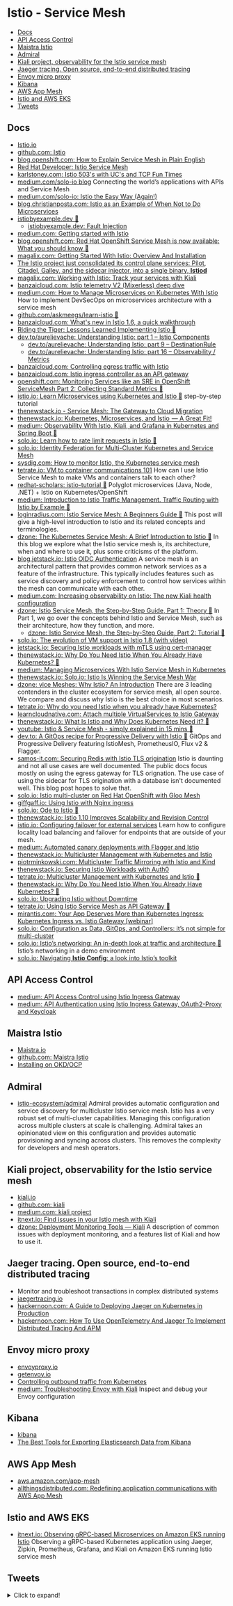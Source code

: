 # Istio - Service Mesh
- [Docs](#docs)
- [API Access Control](#api-access-control)
- [Maistra Istio](#maistra-istio)
- [Admiral](#admiral)
- [Kiali project, observability for the Istio service mesh](#kiali-project-observability-for-the-istio-service-mesh)
- [Jaeger tracing. Open source, end-to-end distributed tracing](#jaeger-tracing-open-source-end-to-end-distributed-tracing)
- [Envoy micro proxy](#envoy-micro-proxy)
- [Kibana](#kibana)
- [AWS App Mesh](#aws-app-mesh)
- [Istio and AWS EKS](#istio-and-aws-eks)
- [Tweets](#tweets)

## Docs
- [Istio.io](https://istio.io/)
- [github.com: Istio](https://github.com/istio/istio)
- [blog.openshift.com: How to Explain Service Mesh in Plain English](https://blog.openshift.com/from-the-enterprisersproject-how-to-explain-service-mesh-in-plain-english/)
- [Red Hat Developer: Istio Service Mesh](https://developers.redhat.com/topics/service-mesh/)
- [karlstoney.com: Istio 503's with UC's and TCP Fun Times](https://karlstoney.com/2019/05/31/istio-503s-ucs-and-tcp-fun-times/)
- [medium.com/solo-io blog](https://medium.com/solo-io) Connecting the world’s applications with APIs and Service Mesh
- [medium.com/solo-io: Istio the Easy Way (Again!)](https://medium.com/solo-io/istio-the-easy-way-again-b0504347b7ce)
- [blog.christianposta.com: Istio as an Example of When Not to Do Microservices](https://blog.christianposta.com/microservices/istio-as-an-example-of-when-not-to-do-microservices/)
- [istiobyexample.dev 🌟](https://istiobyexample.dev/)
  - [istiobyexample.dev: Fault Injection](https://istiobyexample.dev/fault-injection/)
- [medium.com: Getting started with Istio](https://medium.com/swlh/getting-started-with-istio-524628c025)
- [blog.openshift.com: Red Hat OpenShift Service Mesh is now available: What you should know 🌟](https://blog.openshift.com/red-hat-openshift-service-mesh-is-now-available-what-you-should-know/)
- [magalix.com: Getting Started With Istio: Overview And Installation](https://www.magalix.com/blog/getting-started-with-istio-overview-and-installation)
- [The Istio project just consolidated its control plane services: Pilot, Citadel, Galley, and the sidecar injector, into a single binary, **Istiod**](https://istio.io/blog/2020/tradewinds-2020/#fewer-moving-parts)
- [magalix.com: Working with Istio: Track your services with Kiali](https://www.magalix.com/blog/working-with-istio-track-your-services-with-kiali)
- [banzaicloud.com: Istio telemetry V2 (Mixerless) deep dive](https://banzaicloud.com/blog/istio-mixerless-telemetry/)
- [medium.com: How to Manage Microservices on Kubernetes With Istio](https://medium.com/better-programming/how-to-manage-microservices-on-kubernetes-with-istio-c25e97a60a59) How to implement DevSecOps on microservices architecture with a service mesh
- [github.com/askmeegs/learn-istio 🌟](https://github.com/askmeegs/learn-istio)
- [banzaicloud.com: What's new in Istio 1.6, a quick walkthrough](https://banzaicloud.com/blog/istio-1.6/)
- [Riding the Tiger: Lessons Learned Implementing Istio 🌟](https://zwischenzugs.com/2020/05/05/riding-the-tiger-lessons-learned-implementing-istio/)
- [dev.to/aurelievache: Understanding Istio: part 1 – Istio Components](https://dev.to/aurelievache/understanding-istio-part-1-istio-components-4ik5)
  - [dev.to/aurelievache: Understanding Istio: part 9 – DestinationRule](https://dev.to/aurelievache/understanding-istio-part-9-destinationrule-1g7e)
  - [dev.to/aurelievache: Understanding Istio: part 16 – Observability / Metrics](https://dev.to/aurelievache/understanding-istio-part-16-observability-metrics-2m8p)
- [banzaicloud.com: Controlling egress traffic with Istio](https://banzaicloud.com/blog/istio-external-demo/)
- [banzaicloud.com: Istio ingress controller as an API gateway](https://banzaicloud.com/blog/backyards-api-gateway)
- [openshift.com: Monitoring Services like an SRE in OpenShift ServiceMesh Part 2: Collecting Standard Metrics 🌟](https://www.openshift.com/blog/monitoring-services-like-an-sre-in-openshift-servicemesh-part-2-collecting-standard-metrics-3)
- [istio.io: Learn Microservices using Kubernetes and Istio 🌟](https://istio.io/latest/docs/examples/microservices-istio/) step-by-step tutorial
- [thenewstack.io - Service Mesh: The Gateway to Cloud Migration](https://thenewstack.io/when-you-need-or-dont-need-service-mesh/)
- [thenewstack.io: Kubernetes, Microservices, and Istio  — A Great Fit!](https://thenewstack.io/kubernetes-microservices-istio%E2%80%8A-%E2%80%8Aa-great-fit/)
- [medium: Observability With Istio, Kiali, and Grafana in Kubernetes and Spring Boot 🌟](https://medium.com/swlh/observability-with-istio-kiali-and-grafana-in-kubernetes-and-spring-boot-743af225c24f)
- [solo.io: Learn how to rate limit requests in Istio 🌟](https://www.solo.io/blog/tutorial-rate-limiting-of-service-requests-in-istio-service-mesh)
- [solo.io: Identity Federation for Multi-Cluster Kubernetes and Service Mesh](https://www.solo.io/blog/identity-federation-for-multi-cluster-kubernetes-and-service-mesh/)
- [sysdig.com: How to monitor Istio, the Kubernetes service mesh](https://sysdig.com/blog/monitor-istio/)
- [tetrate.io: VM to container communications 101](https://www.tetrate.io/blog/vm-to-container-communications-101/) How can I use Istio Service Mesh to make VMs and containers talk to each other?
- [redhat-scholars: istio-tutorial 🌟](https://github.com/redhat-scholars/istio-tutorial) Polyglot microservices (Java, Node, .NET) + Istio on Kubernetes/OpenShift
- [medium: Introduction to Istio Traffic Management. Traffic Routing with Istio by Example 🌟](https://medium.com/swlh/introduction-to-istio-traffic-management-6b62c86f8cb4) 
- [loginradius.com: Istio Service Mesh: A Beginners Guide 🌟](https://www.loginradius.com/blog/async/istio-service-mesh/) This post will give a high-level introduction to Istio and its related concepts and terminologies.
- [dzone: The Kubernetes Service Mesh: A Brief Introduction to Istio 🌟](https://dzone.com/articles/the-kubernetes-service-mesh-a-brief-introduction-t) In this blog we explore what the Istio service mesh is, its architecture, when and where to use it, plus some criticisms of the platform.
- [blog.jetstack.io: Istio OIDC Authentication](https://blog.jetstack.io/blog/istio-oidc/) A service mesh is an architectural pattern that provides common network services as a feature of the infrastructure. This typically includes features such as service discovery and policy enforcement to control how services within the mesh can communicate with each other.
- [medium.com: Increasing observability on Istio: The new Kiali health configuration](https://medium.com/kialiproject/increasing-observability-on-istio-the-new-kiali-health-configuration-3c91852c1bfe)
- [dzone: Istio Service Mesh, the Step-by-Step Guide, Part 1: Theory 🌟](https://dzone.com/articles/metadata-management-in-big-data-systems-a-complete-1) In Part 1, we go over the concepts behind Istio and Service Mesh, such as their architecture, how they function, and more.
  - [dzone: Istio Service Mesh, the Step-by-Step Guide, Part 2: Tutorial 🌟](https://dzone.com/articles/istio-service-mesh-the-step-by-step-guide-part-2-t)
- [solo.io: The evolution of VM support in Istio 1.8 (with video)](https://www.solo.io/blog/the-evolution-of-vm-support-in-istio-1-8-with-video/)
- [jetstack.io: Securing Istio workloads with mTLS using cert-manager](https://www.jetstack.io/blog/cert-manager-istio-integration/)
- [thenewstack.io: Why Do You Need Istio When You Already Have Kubernetes? 🌟](https://thenewstack.io/why-do-you-need-istio-when-you-already-have-kubernetes)
- [medium: Managing Microservices With Istio Service Mesh in Kubernetes](https://medium.com/avmconsulting-blog/managing-microservices-with-istio-service-mesh-in-kubernetes-36e1fda81757)
- [thenewstack.io: Solo.io: Istio Is Winning the Service Mesh War](https://thenewstack.io/solo-io-istio-is-winning-the-service-mesh-war/)
- [dzone: vice Meshes: Why Istio? An Introduction](https://dzone.com/articles/why-istio-intro) There are 3 leading contenders in the cluster ecosystem for service mesh, all open source. We compare and discuss why Istio is the best choice in most scenarios.
- [tetrate.io: Why do you need Istio when you already have Kubernetes?](https://www.tetrate.io/blog/why-do-you-need-istio-when-you-already-have-kubernetes/)
- [learncloudnative.com: Attach multiple VirtualServices to Istio Gateway](https://learncloudnative.com/blog/2020-11-23-multiple-vs-gateway)
- [thenewstack.io: What Is Istio and Why Does Kubernetes Need it? 🌟](https://thenewstack.io/what-is-istio-and-why-does-kubernetes-need-it/)
- [youtube: Istio & Service Mesh - simply explained in 15 mins 🌟](https://www.youtube.com/watch?v=16fgzklcF7Y&ab_channel=TechWorldwithNana)
- [dev.to: A GitOps recipe for Progressive Delivery with Istio 🌟](https://dev.to/stefanprodan/a-gitops-recipe-for-progressive-delivery-2pa3) GitOps and Progressive Delivery featuring 
IstioMesh, PrometheusIO, Flux v2 & Flagger.
- [samos-it.com: Securing Redis with Istio TLS origination](https://samos-it.com/posts/securing-redis-istio-tls-origniation-termination.html) Istio is daunting and not all use cases are well documented. The public docs focus mostly on using the egress gateway for TLS orignation. The use case of using the sidecar for TLS origination with a database isn't documented well. This blog post hopes to solve that.
- [solo.io: Istio multi-cluster on Red Hat OpenShift with Gloo Mesh](https://www.solo.io/blog/istio-multi-cluster-on-red-hat-openshift-with-gloo-mesh/)
- [giffgaff.io: Using Istio with Nginx ingress](https://www.giffgaff.io/tech/using-istio-with-nginx-ingress)
- [solo.io: Ode to Istio 🌟](https://www.solo.io/blog/ode-to-istio/)
- [thenewstack.io: Istio 1.10 Improves Scalability and Revision Control](https://thenewstack.io/istio-1-10-improves-scalability-and-revision-control/)
- [istio.io: Configuring failover for external services](https://istio.io/latest/blog/2021/external-locality-failover/) Learn how to configure locality load balancing and failover for endpoints that are outside of your mesh.
- [medium: Automated canary deployments with Flagger and Istio](https://medium.com/google-cloud/automated-canary-deployments-with-flagger-and-istio-ac747827f9d1)
- [thenewstack.io: Multicluster Management with Kubernetes and Istio](https://thenewstack.io/multicluster-management-with-kubernetes-and-istio/)
- [piotrminkowski.com: Multicluster Traffic Mirroring with Istio and Kind](https://piotrminkowski.com/2021/07/12/multicluster-traffic-mirroring-with-istio-and-kind)
- [thenewstack.io: Securing Istio Workloads with Auth0](https://thenewstack.io/securing-istio-workloads-with-auth0/)
- [tetrate.io: Multicluster Management with Kubernetes and Istio 🌟](https://www.tetrate.io/blog/multicluster-management-with-kubernetes-and-istio/)
- [thenewstack.io: Why Do You Need Istio When You Already Have Kubernetes? 🌟](https://thenewstack.io/why-do-you-need-istio-when-you-already-have-kubernetes/)
- [solo.io: Upgrading Istio without Downtime](https://www.solo.io/blog/upgrading-istio-without-downtime/)
- [tetrate.io: Using Istio Service Mesh as API Gateway 🌟](https://www.tetrate.io/blog/istio-servicemesh-api-gateway/)
- [mirantis.com: Your App Deserves More than Kubernetes Ingress: Kubernetes Ingress vs. Istio Gateway [webinar]](https://www.mirantis.com/blog/your-app-deserves-more-than-kubernetes-ingress-kubernetes-ingress-vs-istio-gateway-webinar)
- [solo.io: Configuration as Data, GitOps, and Controllers: it’s not simple for multi-cluster](https://www.solo.io/blog/configuration-as-data-gitops-and-controllers-its-not-simple-for-multi-cluster/)
- [solo.io: Istio’s networking: An in-depth look at traffic and architecture 🌟](https://www.solo.io/blog/istios-networking-in-depth) Istio’s networking in a demo environment
- [solo.io: Navigating **Istio Config**: a look into Istio’s toolkit](https://www.solo.io/blog/navigating-istio-config-toolkit/)

## API Access Control
- [medium: API Access Control using Istio Ingress Gateway](https://medium.com/@senthilrch/api-access-control-using-istio-ingress-gateway-44be659a087e)
- [medium: API Authentication using Istio Ingress Gateway, OAuth2-Proxy and Keycloak](https://medium.com/codex/api-authentication-using-istio-ingress-gateway-oauth2-proxy-and-keycloak-a980c996c259)

## Maistra Istio
- [Maistra.io](https://maistra.io)
- [github.com: Maistra Istio](https://github.com/maistra/istio)
- [Installing on OKD/OCP](https://maistra.io/docs/getting_started/install/)

## Admiral
- [istio-ecosystem/admiral](https://github.com/istio-ecosystem/admiral) Admiral provides automatic configuration and service discovery for multicluster Istio service mesh. Istio has a very robust set of multi-cluster capabilities. Managing this configuration across multiple clusters at scale is challenging. Admiral takes an opinionated view on this configuration and provides automatic provisioning and syncing across clusters. This removes the complexity for developers and mesh operators.

## Kiali project, observability for the Istio service mesh
- [kiali.io](https://www.kiali.io/)
- [github.com: kiali](https://github.com/kiali/kiali)
- [medium.com: kiali project](https://medium.com/kialiproject)
- [itnext.io: Find issues in your Istio mesh with Kiali](https://itnext.io/find-issues-in-your-istio-mesh-with-kiali-89d37d5e1fb1)
- [dzone: Deployment Monitoring Tools — Kiali](https://dzone.com/articles/kubernetes-deployment-monitoring-tools-kiali) A description of common issues with deployment monitoring, and a features list of Kiali and how to use it.

## Jaeger tracing. Open source, end-to-end distributed tracing
- Monitor and troubleshoot transactions in complex distributed systems
- [jaegertracing.io](https://www.jaegertracing.io/)
- [hackernoon.com: A Guide to Deploying Jaeger on Kubernetes in Production](https://hackernoon.com/a-guide-to-deploying-jaeger-on-kubernetes-in-production-0p2n3tub)
- [hackernoon.com: How To Use OpenTelemetry And Jaeger To Implement Distributed Tracing And APM](https://hackernoon.com/how-to-use-opentelemetry-and-jaeger-to-implement-distributed-tracing-and-apm-jcx34fi)

## Envoy micro proxy
- [envoyproxy.io](https://www.envoyproxy.io/)
- [getenvoy.io](https://www.getenvoy.io/)
- [Controlling outbound traffic from Kubernetes](https://monzo.com/blog/controlling-outbound-traffic-from-kubernetes)
- [medium: Troubleshooting Envoy with Kiali](https://medium.com/kialiproject/troubleshooting-envoy-with-kiali-7f78a57b16ad) Inspect and debug your Envoy configuration

## Kibana
- [kibana](https://www.elastic.co/products/kibana)
- [The Best Tools for Exporting Elasticsearch Data from Kibana](https://www.skedler.com/blog/the-best-tools-for-exporting-elasticsearch-data-from-kibana/)

## AWS App Mesh
- [aws.amazon.com/app-mesh](https://aws.amazon.com/app-mesh/)
- [allthingsdistributed.com: Redefining application communications with AWS App Mesh](https://www.allthingsdistributed.com/2019/03/redefining-application-communications-with-aws-app-mesh.html)

## Istio and AWS EKS
- [itnext.io: Observing gRPC-based Microservices on Amazon EKS running Istio](https://itnext.io/observing-grpc-based-microservices-on-amazon-eks-running-istio-77ba90dd8cc0) Observing a gRPC-based Kubernetes application using Jaeger, Zipkin, Prometheus, Grafana, and Kiali on Amazon EKS running Istio service mesh

## Tweets
<details>
  <summary>Click to expand!</summary>

<center>
<blockquote class="twitter-tweet"><p lang="en" dir="ltr">💎 Hidden gem feature<br><br>Did you know that Kiali can automatically generate all the Authorization Policies of a namespace?<br><br>Via telemetry, Kiali can define one Authz Policy per each service in the mesh.<a href="https://twitter.com/IstioMesh?ref_src=twsrc%5Etfw">@IstioMesh</a> <a href="https://twitter.com/hashtag/servicemesh?src=hash&amp;ref_src=twsrc%5Etfw">#servicemesh</a> <a href="https://twitter.com/hashtag/authorization?src=hash&amp;ref_src=twsrc%5Etfw">#authorization</a> <a href="https://twitter.com/hashtag/security?src=hash&amp;ref_src=twsrc%5Etfw">#security</a> <a href="https://twitter.com/hashtag/k8s?src=hash&amp;ref_src=twsrc%5Etfw">#k8s</a> <a href="https://t.co/YlEKRq6nq0">pic.twitter.com/YlEKRq6nq0</a></p>&mdash; Kiali (@KialiProject) <a href="https://twitter.com/KialiProject/status/1393940551637127168?ref_src=twsrc%5Etfw">May 16, 2021</a></blockquote> <script async src="https://platform.twitter.com/widgets.js" charset="utf-8"></script>
</center>
</details>